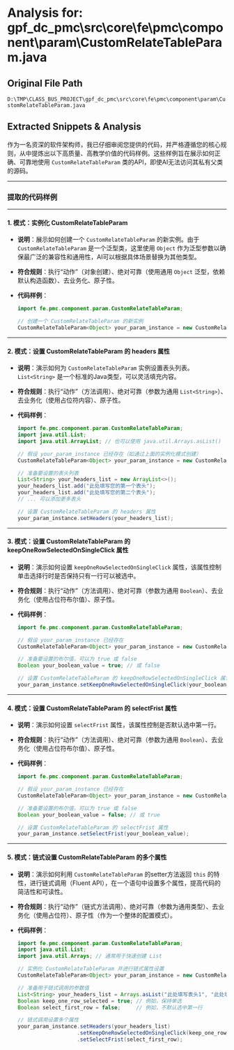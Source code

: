 # Analysis for: gpf_dc_pmc\src\core\fe\pmc\component\param\CustomRelateTableParam.java

## Original File Path
`D:\TMP\CLASS_BUS_PROJECT\gpf_dc_pmc\src\core\fe\pmc\component\param\CustomRelateTableParam.java`

## Extracted Snippets & Analysis
作为一名资深的软件架构师，我已仔细审阅您提供的代码，并严格遵循您的核心规则，从中提炼出以下高质量、高教学价值的代码样例。这些样例旨在展示如何正确、可靠地使用 `CustomRelateTableParam` 类的API，即使AI无法访问其私有父类的源码。

---

### 提取的代码样例

---

#### 1. 模式：实例化 CustomRelateTableParam

*   **说明**：展示如何创建一个 `CustomRelateTableParam` 的新实例。由于 `CustomRelateTableParam` 是一个泛型类，这里使用 `Object` 作为泛型参数以确保最广泛的兼容性和通用性，AI可以根据具体场景替换为其他类型。
*   **符合规则**：执行“动作”（对象创建）、绝对可靠（使用通用 `Object` 泛型，依赖默认构造函数）、去业务化、原子性。
*   **代码样例**：

    ```java
    import fe.pmc.component.param.CustomRelateTableParam;

    // 创建一个 CustomRelateTableParam 的新实例
    CustomRelateTableParam<Object> your_param_instance = new CustomRelateTableParam<>();
    ```

---

#### 2. 模式：设置 CustomRelateTableParam 的 headers 属性

*   **说明**：演示如何为 `CustomRelateTableParam` 实例设置表头列表。`List<String>` 是一个标准的Java类型，可以灵活填充内容。
*   **符合规则**：执行“动作”（方法调用）、绝对可靠（参数为通用 `List<String>`）、去业务化（使用占位符内容）、原子性。
*   **代码样例**：

    ```java
    import fe.pmc.component.param.CustomRelateTableParam;
    import java.util.List;
    import java.util.ArrayList; // 也可以使用 java.util.Arrays.asList()

    // 假设 your_param_instance 已经存在（如通过上面的实例化模式创建）
    CustomRelateTableParam<Object> your_param_instance = new CustomRelateTableParam<>();

    // 准备要设置的表头列表
    List<String> your_headers_list = new ArrayList<>();
    your_headers_list.add("此处填写您的第一个表头");
    your_headers_list.add("此处填写您的第二个表头");
    // ... 可以添加更多表头

    // 设置 CustomRelateTableParam 的 headers 属性
    your_param_instance.setHeaders(your_headers_list);
    ```

---

#### 3. 模式：设置 CustomRelateTableParam 的 keepOneRowSelectedOnSingleClick 属性

*   **说明**：演示如何设置 `keepOneRowSelectedOnSingleClick` 属性，该属性控制单击选择行时是否保持只有一行可以被选中。
*   **符合规则**：执行“动作”（方法调用）、绝对可靠（参数为通用 `Boolean`）、去业务化（使用占位符布尔值）、原子性。
*   **代码样例**：

    ```java
    import fe.pmc.component.param.CustomRelateTableParam;

    // 假设 your_param_instance 已经存在
    CustomRelateTableParam<Object> your_param_instance = new CustomRelateTableParam<>();

    // 准备要设置的布尔值，可以为 true 或 false
    Boolean your_boolean_value = true; // 或 false

    // 设置 CustomRelateTableParam 的 keepOneRowSelectedOnSingleClick 属性
    your_param_instance.setKeepOneRowSelectedOnSingleClick(your_boolean_value);
    ```

---

#### 4. 模式：设置 CustomRelateTableParam 的 selectFrist 属性

*   **说明**：演示如何设置 `selectFrist` 属性，该属性控制是否默认选中第一行。
*   **符合规则**：执行“动作”（方法调用）、绝对可靠（参数为通用 `Boolean`）、去业务化（使用占位符布尔值）、原子性。
*   **代码样例**：

    ```java
    import fe.pmc.component.param.CustomRelateTableParam;

    // 假设 your_param_instance 已经存在
    CustomRelateTableParam<Object> your_param_instance = new CustomRelateTableParam<>();

    // 准备要设置的布尔值，可以为 true 或 false
    Boolean your_boolean_value = false; // 或 true

    // 设置 CustomRelateTableParam 的 selectFrist 属性
    your_param_instance.setSelectFrist(your_boolean_value);
    ```

---

#### 5. 模式：链式设置 CustomRelateTableParam 的多个属性

*   **说明**：演示如何利用 `CustomRelateTableParam` 的setter方法返回 `this` 的特性，进行链式调用（Fluent API），在一个语句中设置多个属性，提高代码的简洁性和可读性。
*   **符合规则**：执行“动作”（链式方法调用）、绝对可靠（参数为通用类型）、去业务化（使用占位符）、原子性（作为一个整体的配置模式）。
*   **代码样例**：

    ```java
    import fe.pmc.component.param.CustomRelateTableParam;
    import java.util.List;
    import java.util.Arrays; // 通常用于快速创建 List

    // 实例化 CustomRelateTableParam 并进行链式属性设置
    CustomRelateTableParam<Object> your_param_instance = new CustomRelateTableParam<>();

    // 准备用于链式调用的参数值
    List<String> your_headers_list = Arrays.asList("此处填写表头1", "此处填写表头2", "此处填写表头3");
    Boolean keep_one_row_selected = true; // 例如，保持单选
    Boolean select_first_row = false;     // 例如，不默认选中第一行

    // 链式调用设置多个属性
    your_param_instance.setHeaders(your_headers_list)
                       .setKeepOneRowSelectedOnSingleClick(keep_one_row_selected)
                       .setSelectFrist(select_first_row);
    ```